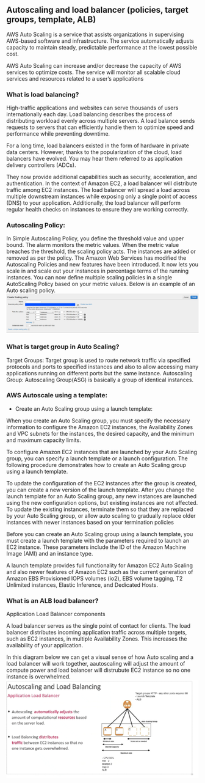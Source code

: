 ## Autoscaling and load balancer (policies, target groups, template, ALB)

AWS Auto Scaling is a service that assists organizations in supervising AWS-based software and infrastructure. The service automatically adjusts capacity to maintain steady, predictable performance at the lowest possible cost. 

AWS Auto Scaling can increase and/or decrease the capacity of AWS services to optimize costs. The service will monitor all scalable cloud services and resources related to a user’s applications

### What is load balancing?

High-traffic applications and websites can serve thousands of users internationally each day. Load balancing describes the process of distributing workload evenly across multiple servers. A load balance sends requests to servers that can efficiently handle them to optimize speed and performance while preventing downtime.

For a long time, load balancers existed in the form of hardware in private data centers. However, thanks to the popularization of the cloud, load balancers have evolved. You may hear them referred to as application delivery controllers (ADCs).

They now provide additional capabilities such as security, acceleration, and authentication. In the context of Amazon EC2, a load balancer will distribute traffic among EC2 instances. The load balancer will spread a load across multiple downstream instances while exposing only a single point of access (DNS) to your application. Additionally, the load balancer will perform regular health checks on instances to ensure they are working correctly.


### Autoscaling Policy:

In Simple Autoscaling Policy, you define the threshold value and upper bound. The alarm monitors the metric values. When the metric value breaches the threshold, the scaling policy acts. The instances are added or removed as per the policy. The Amazon Web Services has modified the Autoscaling Policies and new features have been introduced. It now lets you scale in and scale out your instances in percentage terms of the running instances. You can now define multiple scaling policies in a single AutoScaling Policy based on your metric values. Below is an example of an Auto scaling policy.
![Alt text](../images/Autoscaling%20policy.png)


### What is target group in Auto Scaling?
Target Groups: Target group is used to route network traffic via specified protocols and ports to specified instances and also to allow accessing many applications running on different ports but the same instance. Autoscaling Group: Autoscaling Group(ASG) is basically a group of identical instances.

### AWS Autoscale using a template:

- Create an Auto Scaling group using a launch template:

When you create an Auto Scaling group, you must specify the necessary information to configure the Amazon EC2 instances, the Availability Zones and VPC subnets for the instances, the desired capacity, and the minimum and maximum capacity limits.

To configure Amazon EC2 instances that are launched by your Auto Scaling group, you can specify a launch template or a launch configuration. The following procedure demonstrates how to create an Auto Scaling group using a launch template.

To update the configuration of the EC2 instances after the group is created, you can create a new version of the launch template. After you change the launch template for an Auto Scaling group, any new instances are launched using the new configuration options, but existing instances are not affected. To update the existing instances, terminate them so that they are replaced by your Auto Scaling group, or allow auto scaling to gradually replace older instances with newer instances based on your termination policies

Before you can create an Auto Scaling group using a launch template, you must create a launch template with the parameters required to launch an EC2 instance. These parameters include the ID of the Amazon Machine Image (AMI) and an instance type.

A launch template provides full functionality for Amazon EC2 Auto Scaling and also newer features of Amazon EC2 such as the current generation of Amazon EBS Provisioned IOPS volumes (io2), EBS volume tagging, T2 Unlimited instances, Elastic Inference, and Dedicated Hosts.

### What is an ALB load balancer?
Application Load Balancer components

A load balancer serves as the single point of contact for clients. The load balancer distributes incoming application traffic across multiple targets, such as EC2 instances, in multiple Availability Zones. This increases the availability of your application.



In this diagram below we can get a visual sense of how Auto scaling and a load balancer will work together, aautoscaling will adjust the amount of compute power and load balancer will distrubute EC2 instance so no one instance is overwhelmed.
![Alt text](../images/ALB.png)